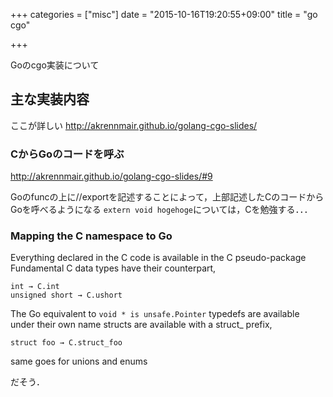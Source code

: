 +++
categories = ["misc"]
date = "2015-10-16T19:20:55+09:00"
title = "go cgo"

+++

Goのcgo実装について

## 主な実装内容
ここが詳しい
http://akrennmair.github.io/golang-cgo-slides/

### CからGoのコードを呼ぶ
http://akrennmair.github.io/golang-cgo-slides/#9

Goのfuncの上に//exportを記述することによって，上部記述したCのコードからGoを呼べるようになる
`extern void hogehoge`については，Cを勉強する．．．

### Mapping the C namespace to Go
Everything declared in the C code is available in the C pseudo-package
Fundamental C data types have their counterpart,
```
int → C.int
unsigned short → C.ushort
```
The Go equivalent to `void * is unsafe.Pointer`
typedefs are available under their own name
structs are available with a struct_ prefix, 
```
struct foo → C.struct_foo
```
same goes for unions and enums

だそう．
